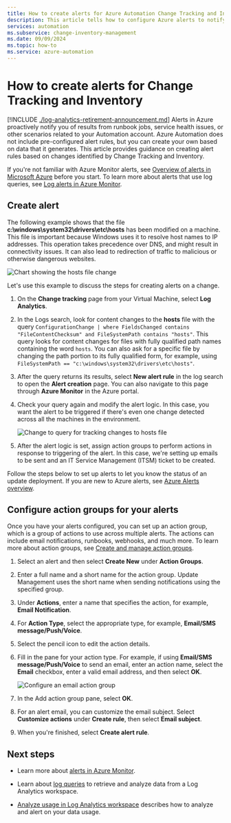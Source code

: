 ```yaml
---
title: How to create alerts for Azure Automation Change Tracking and Inventory
description: This article tells how to configure Azure alerts to notify about the status of changes detected by Change Tracking and Inventory.
services: automation
ms.subservice: change-inventory-management
ms.date: 09/09/2024
ms.topic: how-to
ms.service: azure-automation
---
```


# How to create alerts for Change Tracking and Inventory

[!INCLUDE [./log-analytics-retirement-announcement.md](../includes/log-analytics-retirement-announcement.md)]
Alerts in Azure proactively notify you of results from runbook jobs, service health issues, or other scenarios related to your Automation account. Azure Automation does not include pre-configured alert rules, but you can create your own based on data that it generates. This article provides guidance on creating alert rules based on changes identified by Change Tracking and Inventory.

If you're not familiar with Azure Monitor alerts, see [Overview of alerts in Microsoft Azure](/azure/azure-monitor/alerts/alerts-overview) before you start. To learn more about alerts that use log queries, see [Log alerts in Azure Monitor](/azure/azure-monitor/alerts/alerts-unified-log).

## Create alert

The following example shows that the file **c:\windows\system32\drivers\etc\hosts** has been modified on a machine. This file is important because Windows uses it to resolve host names to IP addresses. This operation takes precedence over DNS, and might result in connectivity issues. It can also lead to redirection of traffic to malicious or otherwise dangerous websites.

![Chart showing the hosts file change](./media/configure-alerts/changes.png)

Let's use this example to discuss the steps for creating alerts on a change.

1. On the **Change tracking** page from your Virtual Machine, select **Log Analytics**.

2. In the Logs search, look for content changes to the **hosts** file with the query `ConfigurationChange | where FieldsChanged contains "FileContentChecksum" and FileSystemPath contains "hosts"`. This query looks for content changes for files with fully qualified path names containing the word `hosts`. You can also ask for a specific file by changing the path portion to its fully qualified form, for example, using `FileSystemPath == "c:\windows\system32\drivers\etc\hosts"`.

3. After the query returns its results, select **New alert rule** in the log search to open the **Alert creation** page. You can also navigate to this page through **Azure Monitor** in the Azure portal.

4. Check your query again and modify the alert logic. In this case, you want the alert to be triggered if there's even one change detected across all the machines in the environment.

    ![Change to query for tracking changes to hosts file](./media/configure-alerts/change-query.png)

5. After the alert logic is set, assign action groups to perform actions in response to triggering of the alert. In this case, we're setting up emails to be sent and an IT Service Management (ITSM) ticket to be created.

Follow the steps below to set up alerts to let you know the status of an update deployment. If you are new to Azure alerts, see [Azure Alerts overview](/azure/azure-monitor/alerts/alerts-overview).

## Configure action groups for your alerts

Once you have your alerts configured, you can set up an action group, which is a group of actions to use across multiple alerts. The actions can include email notifications, runbooks, webhooks, and much more. To learn more about action groups, see [Create and manage action groups](/azure/azure-monitor/alerts/action-groups).

1. Select an alert and then select **Create New** under **Action Groups**.

2. Enter a full name and a short name for the action group. Update Management uses the short name when sending notifications using the specified group.

3. Under **Actions**, enter a name that specifies the action, for example, **Email Notification**.

4. For **Action Type**, select the appropriate type, for example, **Email/SMS message/Push/Voice**.

5. Select the pencil icon to edit the action details.

6. Fill in the pane for your action type. For example, if using **Email/SMS message/Push/Voice** to send an email, enter an action name, select the **Email** checkbox, enter a valid email address, and then select **OK**.

    ![Configure an email action group](./media/configure-alerts/configure-email-action-group.png)

7. In the Add action group pane, select **OK**.

8. For an alert email, you can customize the email subject. Select **Customize actions** under **Create rule**, then select **Email subject**.

9. When you're finished, select **Create alert rule**.

## Next steps

* Learn more about [alerts in Azure Monitor](/azure/azure-monitor/alerts/alerts-overview).

* Learn about [log queries](/azure/azure-monitor/logs/log-query-overview) to retrieve and analyze data from a Log Analytics workspace.

* [Analyze usage in Log Analytics workspace](/azure/azure-monitor/logs/analyze-usage) describes how to analyze and alert on your data usage.

